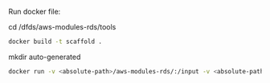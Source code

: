 Run docker file:

cd /dfds/aws-modules-rds/tools

```bash
docker build -t scaffold .
```

mkdir auto-generated

```bash
docker run -v <absolute-path>/aws-modules-rds/:/input -v <absolute-path>/aws-modules-rds/tools/auto-generated:/output scaffold:latest
```
